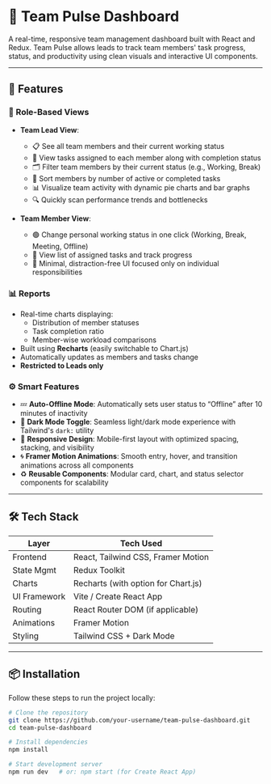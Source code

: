 # 🧠 Team Pulse Dashboard

A real-time, responsive team management dashboard built with React and Redux. Team Pulse allows leads to track team members' task progress, status, and productivity using clean visuals and interactive UI components.

---

## 🔧 Features

### 👤 Role-Based Views

- **Team Lead View**:

  - 📋 See all team members and their current working status
  - 🧠 View tasks assigned to each member along with completion status
  - 🗂️ Filter team members by their current status (e.g., Working, Break)
  - 🔢 Sort members by number of active or completed tasks
  - 📊 Visualize team activity with dynamic pie charts and bar graphs
  - 🔍 Quickly scan performance trends and bottlenecks

- **Team Member View**:
  - 🟢 Change personal working status in one click (Working, Break, Meeting, Offline)
  - 📄 View list of assigned tasks and track progress
  - 🎯 Minimal, distraction-free UI focused only on individual responsibilities

### 📊 Reports

- Real-time charts displaying:
  - Distribution of member statuses
  - Task completion ratio
  - Member-wise workload comparisons
- Built using **Recharts** (easily switchable to Chart.js)
- Automatically updates as members and tasks change
- **Restricted to Leads only**

### ⚙️ Smart Features

- 💤 **Auto-Offline Mode**: Automatically sets user status to “Offline” after 10 minutes of inactivity
- 🌙 **Dark Mode Toggle**: Seamless light/dark mode experience with Tailwind's `dark:` utility
- 📱 **Responsive Design**: Mobile-first layout with optimized spacing, stacking, and visibility
- 🌀 **Framer Motion Animations**: Smooth entry, hover, and transition animations across all components
- ♻️ **Reusable Components**: Modular card, chart, and status selector components for scalability

---

## 🛠 Tech Stack

| Layer        | Tech Used                           |
| ------------ | ----------------------------------- |
| Frontend     | React, Tailwind CSS, Framer Motion  |
| State Mgmt   | Redux Toolkit                       |
| Charts       | Recharts (with option for Chart.js) |
| UI Framework | Vite / Create React App             |
| Routing      | React Router DOM (if applicable)    |
| Animations   | Framer Motion                       |
| Styling      | Tailwind CSS + Dark Mode            |

---

## 📦 Installation

Follow these steps to run the project locally:

```bash
# Clone the repository
git clone https://github.com/your-username/team-pulse-dashboard.git
cd team-pulse-dashboard

# Install dependencies
npm install

# Start development server
npm run dev   # or: npm start (for Create React App)
```

